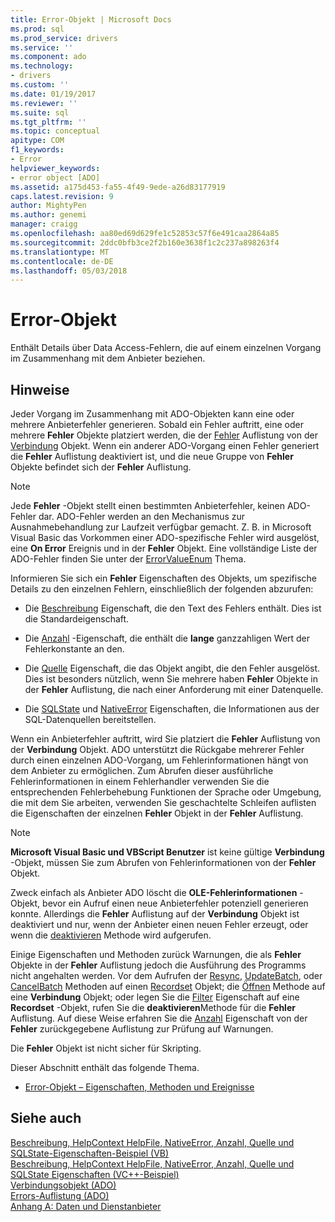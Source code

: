 ```yaml
---
title: Error-Objekt | Microsoft Docs
ms.prod: sql
ms.prod_service: drivers
ms.service: ''
ms.component: ado
ms.technology:
- drivers
ms.custom: ''
ms.date: 01/19/2017
ms.reviewer: ''
ms.suite: sql
ms.tgt_pltfrm: ''
ms.topic: conceptual
apitype: COM
f1_keywords:
- Error
helpviewer_keywords:
- error object [ADO]
ms.assetid: a175d453-fa55-4f49-9ede-a26d83177919
caps.latest.revision: 9
author: MightyPen
ms.author: genemi
manager: craigg
ms.openlocfilehash: aa80ed69d629fe1c52853c57f6e491caa2864a85
ms.sourcegitcommit: 2ddc0bfb3ce2f2b160e3638f1c2c237a898263f4
ms.translationtype: MT
ms.contentlocale: de-DE
ms.lasthandoff: 05/03/2018
---
```

# <a name="error-object"></a>Error-Objekt
Enthält Details über Data Access-Fehlern, die auf einem einzelnen Vorgang im Zusammenhang mit dem Anbieter beziehen.  
  
## <a name="remarks"></a>Hinweise  
 Jeder Vorgang im Zusammenhang mit ADO-Objekten kann eine oder mehrere Anbieterfehler generieren. Sobald ein Fehler auftritt, eine oder mehrere **Fehler** Objekte platziert werden, die der [Fehler](../../../ado/reference/ado-api/errors-collection-ado.md) Auflistung von der [Verbindung](../../../ado/reference/ado-api/connection-object-ado.md) Objekt. Wenn ein anderer ADO-Vorgang einen Fehler generiert die **Fehler** Auflistung deaktiviert ist, und die neue Gruppe von **Fehler** Objekte befindet sich der **Fehler** Auflistung.  
  
> [!NOTE]
>  Jede **Fehler** -Objekt stellt einen bestimmten Anbieterfehler, keinen ADO-Fehler dar. ADO-Fehler werden an den Mechanismus zur Ausnahmebehandlung zur Laufzeit verfügbar gemacht. Z. B. in Microsoft Visual Basic das Vorkommen einer ADO-spezifische Fehler wird ausgelöst, eine **On Error** Ereignis und in der **Fehler** Objekt. Eine vollständige Liste der ADO-Fehler finden Sie unter der [ErrorValueEnum](../../../ado/reference/ado-api/errorvalueenum.md) Thema.  
  
 Informieren Sie sich ein **Fehler** Eigenschaften des Objekts, um spezifische Details zu den einzelnen Fehlern, einschließlich der folgenden abzurufen:  
  
-   Die [Beschreibung](../../../ado/reference/ado-api/description-property.md) Eigenschaft, die den Text des Fehlers enthält. Dies ist die Standardeigenschaft.  
  
-   Die [Anzahl](../../../ado/reference/ado-api/number-property-ado.md) -Eigenschaft, die enthält die **lange** ganzzahligen Wert der Fehlerkonstante an den.  
  
-   Die [Quelle](../../../ado/reference/ado-api/source-property-ado-error.md) Eigenschaft, die das Objekt angibt, die den Fehler ausgelöst. Dies ist besonders nützlich, wenn Sie mehrere haben **Fehler** Objekte in der **Fehler** Auflistung, die nach einer Anforderung mit einer Datenquelle.  
  
-   Die [SQLState](../../../ado/reference/ado-api/sqlstate-property.md) und [NativeError](../../../ado/reference/ado-api/nativeerror-property-ado.md) Eigenschaften, die Informationen aus der SQL-Datenquellen bereitstellen.  
  
 Wenn ein Anbieterfehler auftritt, wird Sie platziert die **Fehler** Auflistung von der **Verbindung** Objekt. ADO unterstützt die Rückgabe mehrerer Fehler durch einen einzelnen ADO-Vorgang, um Fehlerinformationen hängt von dem Anbieter zu ermöglichen. Zum Abrufen dieser ausführliche Fehlerinformationen in einem Fehlerhandler verwenden Sie die entsprechenden Fehlerbehebung Funktionen der Sprache oder Umgebung, die mit dem Sie arbeiten, verwenden Sie geschachtelte Schleifen auflisten die Eigenschaften der einzelnen **Fehler** Objekt in der **Fehler** Auflistung.  
  
> [!NOTE]
>  **Microsoft Visual Basic und VBScript Benutzer** ist keine gültige **Verbindung** -Objekt, müssen Sie zum Abrufen von Fehlerinformationen von der **Fehler** Objekt.  
  
 Zweck einfach als Anbieter ADO löscht die **OLE-Fehlerinformationen** -Objekt, bevor ein Aufruf einen neue Anbieterfehler potenziell generieren konnte. Allerdings die **Fehler** Auflistung auf der **Verbindung** Objekt ist deaktiviert und nur, wenn der Anbieter einen neuen Fehler erzeugt, oder wenn die [deaktivieren](../../../ado/reference/ado-api/clear-method-ado.md) Methode wird aufgerufen.  
  
 Einige Eigenschaften und Methoden zurück Warnungen, die als **Fehler** Objekte in der **Fehler** Auflistung jedoch die Ausführung des Programms nicht angehalten werden. Vor dem Aufrufen der [Resync](../../../ado/reference/ado-api/resync-method.md), [UpdateBatch](../../../ado/reference/ado-api/updatebatch-method.md), oder [CancelBatch](../../../ado/reference/ado-api/cancelbatch-method-ado.md) Methoden auf einen [Recordset](../../../ado/reference/ado-api/recordset-object-ado.md) Objekt; die [Öffnen](../../../ado/reference/ado-api/open-method-ado-connection.md) Methode auf eine **Verbindung** Objekt; oder legen Sie die [Filter](../../../ado/reference/ado-api/filter-property.md) Eigenschaft auf eine **Recordset** -Objekt, rufen Sie die **deaktivieren**Methode für die **Fehler** Auflistung. Auf diese Weise erfahren Sie die [Anzahl](../../../ado/reference/ado-api/count-property-ado.md) Eigenschaft von der **Fehler** zurückgegebene Auflistung zur Prüfung auf Warnungen.  
  
 Die **Fehler** Objekt ist nicht sicher für Skripting.  
  
 Dieser Abschnitt enthält das folgende Thema.  
  
-   [Error-Objekt – Eigenschaften, Methoden und Ereignisse](../../../ado/reference/ado-api/error-object-properties-methods-and-events.md)  
  
## <a name="see-also"></a>Siehe auch  
 [Beschreibung, HelpContext HelpFile, NativeError, Anzahl, Quelle und SQLState-Eigenschaften-Beispiel (VB)](../../../ado/reference/ado-api/description-helpcontext-helpfile-nativeerror-number-source-example-vb.md)   
 [Beschreibung, HelpContext HelpFile, NativeError, Anzahl, Quelle und SQLState Eigenschaften (VC++-Beispiel)](../../../ado/reference/ado-api/description-helpcontext-helpfile-nativeerror-number-source-example-vc.md)   
 [Verbindungsobjekt (ADO)](../../../ado/reference/ado-api/connection-object-ado.md)   
 [Errors-Auflistung (ADO)](../../../ado/reference/ado-api/errors-collection-ado.md)   
 [Anhang A: Daten und Dienstanbieter](../../../ado/guide/appendixes/appendix-a-providers.md)
